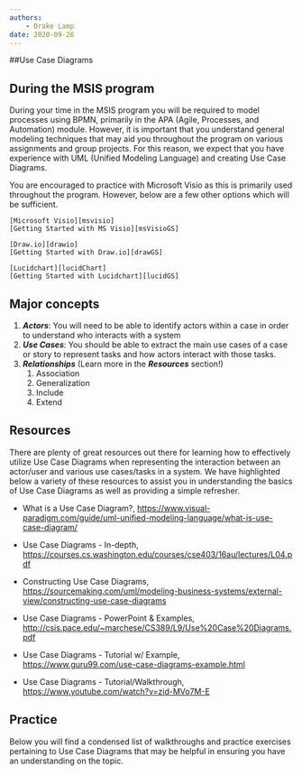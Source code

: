 ```yaml
---
authors:
    - Drake Lamp
date: 2020-09-26
---
```


##Use Case Diagrams

## During the MSIS program

During your time in the MSIS program you will be required to model processes using BPMN, primarily in the APA (Agile, Processes, and Automation) module. However, it is important that you understand general modeling techniques that may aid you throughout the program on various assignments and group projects. For this reason, we expect that you have experience with UML (Unified Modeling Language) and creating Use Case Diagrams.

You are encouraged to practice with Microsoft Visio as this is primarily used throughout the program. However, below are a few other options which will be sufficient.

    [Microsoft Visio][msvisio]
    [Getting Started with MS Visio][msVisioGS]
[msvisio]:  https://uits.iu.edu/iuanyware
[msVisioGS]: https://www.youtube.com/watch?v=b09dKHvu4-4

    [Draw.io][drawio]
    [Getting Started with Draw.io][drawGS]
[drawio]: https://app.diagrams.net/
[drawGS]: https://www.youtube.com/watch?v=Z0D96ZikMkc

    [Lucidchart][lucidChart]
    [Getting Started with Lucidchart][lucidGS]
[lucidChart]:https://LucidChart.com/
[lucidGS]:https://www.youtube.com/watch?v=QFVZVaOcz7E

## Major concepts

1. _**Actors**_: You will need to be able to identify actors within a case in order to understand who interacts with a system
2. _**Use Cases**_: You should be able to extract the main use cases of a case or story to represent tasks and how actors interact with those tasks.
3. _**Relationships**_ (Learn more in the _**Resources**_ section!)
    1. Association
    2. Generalization
    3. Include
    4. Extend

## Resources

There are plenty of great resources out there for learning how to effectively utilize Use Case Diagrams when representing the interaction between an actor/user and various use cases/tasks in a system. We have highlighted below a variety of these resources to assist you in understanding the basics of Use Case Diagrams as well as providing a simple refresher.

*  What is a Use Case Diagram?, https://www.visual-paradigm.com/guide/uml-unified-modeling-language/what-is-use-case-diagram/

*  Use Case Diagrams - In-depth, https://courses.cs.washington.edu/courses/cse403/16au/lectures/L04.pdf

*  Constructing Use Case Diagrams, https://sourcemaking.com/uml/modeling-business-systems/external-view/constructing-use-case-diagrams

*  Use Case Diagrams - PowerPoint & Examples, http://csis.pace.edu/~marchese/CS389/L9/Use%20Case%20Diagrams.pdf

*  Use Case Diagrams - Tutorial w/ Example, https://www.guru99.com/use-case-diagrams-example.html

*  Use Case Diagrams - Tutorial/Walkthrough, https://www.youtube.com/watch?v=zid-MVo7M-E


## Practice

Below you will find a condensed list of walkthroughs and practice exercises pertaining to Use Case Diagrams that may be helpful in ensuring you have an understanding on the topic.
